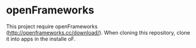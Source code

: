 # openFrameworks

This project require openFrameworks (http://openframeworks.cc/download/). When cloning this repository, clone it into apps in the installe oF.